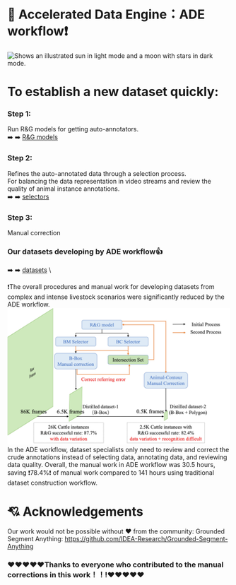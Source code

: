 # 📖 Accelerated Data Engine：ADE workflow❗️
<picture>
  <source media="(prefers-color-scheme: dark)" srcset="https://user-images.githubusercontent.com/25423296/163456776-7f95b81a-f1ed-45f7-b7ab-8fa810d529fa.png">
  <source media="(prefers-color-scheme: light)" srcset="https://user-images.githubusercontent.com/25423296/163456779-a8556205-d0a5-45e2-ac17-42d089e3c3f8.png">
  <img alt="Shows an illustrated sun in light mode and a moon with stars in dark mode." src="https://user-images.githubusercontent.com/25423296/163456779-a8556205-d0a5-45e2-ac17-42d089e3c3f8.png">
</picture>

# To establish a new dataset quickly:

### Step 1:
Run R&G models for getting auto-annotators. \
➡️ ➡️ [R&G models](https://github.com/wuyiqii/Accelerated-Data-Engine/tree/main/R%26G%20models)

### Step 2:
Refines the auto-annotated data through a selection process. \
For balancing the data representation in video streams and review the quality of animal instance annotations. \
➡️ ➡️ [selectors](https://github.com/wuyiqii/Accelerated-Data-Engine/tree/main/selectors)
### Step 3:
Manual correction
### Our datasets developing by ADE workflow👍
➡️ ➡️ [datasets](https://github.com/wuyiqii/Accelerated-Data-Engine/tree/main/datasets) \

❗️The overall procedures and manual work for developing datasets from complex and intense livestock scenarios were significantly reduced by the ADE workflow.
![](https://github.com/wuyiqii/Accelerated-Data-Engine/blob/main/datasets/New%20cattle%20datasets%20development%20from%20ADE%20workflow.jpg?raw=true)
   In the ADE workflow, dataset specialists only need to review and correct the crude annotations instead of selecting data, annotating data, and reviewing data quality.  Overall, the manual work in ADE workflow was 30.5 hours, saving ❗️78.4%❗️ of manual work compared to 141 hours using traditional dataset construction workflow.

# 💘 Acknowledgements
Our work would not be possible without ❤️ from the community:
Grounded Segment Anything: https://github.com/IDEA-Research/Grounded-Segment-Anything 

### ❤️❤️❤️❤️❤️Thanks to everyone who contributed to the manual corrections in this work！！!❤️❤️❤️❤️❤️

